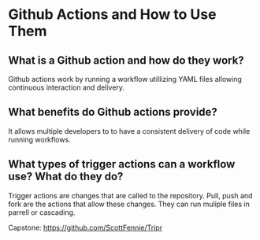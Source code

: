 # Github Actions and How to Use Them

## What is a Github action and how do they work?

Github actions work by running a workflow utillizing YAML files allowing continuous interaction and delivery.

## What benefits do Github actions provide?

It allows multiple developers to to have a consistent delivery of code while running workflows.

## What types of trigger actions can a workflow use? What do they do?

Trigger actions are changes that are called to the repository. Pull, push and fork are the actions that allow these changes. They can run muliple files in parrell or cascading.

Capstone: https://github.com/ScottFennie/Tripr